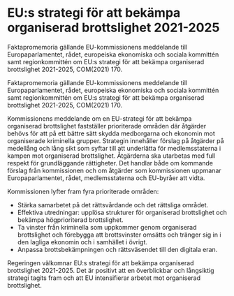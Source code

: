 # EU:s strategi för att bekämpa organiserad brottslighet 2021-2025

Faktapromemoria gällande EU-kommissionens meddelande till Europaparlamentet, rådet, europeiska ekonomiska och sociala kommittén samt regionkommittén om EU:s strategi för att bekämpa organiserad brottslighet 2021-2025, COM(2021) 170.

Faktapromemoria gällande EU-kommissionens meddelande till Europaparlamentet, rådet, europeiska ekonomiska och sociala kommittén samt regionkommittén om EU:s strategi för att bekämpa organiserad brottslighet 2021-2025, COM(2021) 170.

Kommissionens meddelande om en EU-strategi för att bekämpa organiserad brottslighet fastställer prioriterade områden där åtgärder behövs för att på ett bättre sätt skydda medborgarna och ekonomin mot organiserade kriminella grupper. Strategin innehåller förslag på åtgärder på medellång och lång sikt som syftar till att underlätta för medlemsstaterna i kampen mot organiserad brottslighet. Åtgärderna ska utarbetas med full respekt för grundläggande rättigheter. Det handlar både om kommande förslag från kommissionen och om åtgärder som kommissionen uppmanar Europaparlamentet, rådet, medlemsstaterna och EU-byråer att vidta.

Kommissionen lyfter fram fyra prioriterade områden:

* Stärka samarbetet på det rättsvårdande och det rättsliga området.
* Effektiva utredningar: upplösa strukturer för organiserad brottslighet och bekämpa högprioriterad brottslighet.
* Ta vinster från kriminella som uppkommer genom organiserad brottslighet och förebygga att brottsvinster omsätts och tränger sig in i den lagliga ekonomin och i samhället i övrigt.
* Anpassa brottsbekämpningen och rättsväsendet till den digitala eran.

Regeringen välkomnar EU:s strategi för att bekämpa organiserad brottslighet 2021-2025. Det är positivt att en överblickbar och långsiktig strategi tagits fram och att EU intensifierar arbetet mot organiserad brottslighet.
